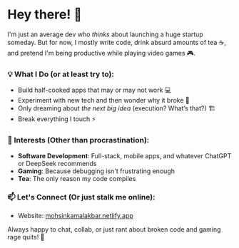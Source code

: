 # Hey there! 👋

I'm just an average dev who *thinks* about launching a huge startup someday. But for now, I mostly write code, drink absurd amounts of tea ☕, and pretend I'm being productive while playing video games 🎮.

### 💡 What I Do (or at least try to):
- Build half-cooked apps that may or may not work 💻
- Experiment with new tech and then wonder why it broke 🚀
- Only dreaming about *the next big idea* (execution? What’s that?) 🏗️
- Break everything I touch ⚡

### 🎯 Interests (Other than procrastination):
- **Software Development**: Full-stack, mobile apps, and whatever ChatGPT or DeepSeek recommends
- **Gaming**: Because debugging isn't frustrating enough
- **Tea**: The only reason my code compiles

### 📫 Let's Connect (Or just stalk me online):
- Website: [mohsinkamalakbar.netlify.app](#)

Always happy to chat, collab, or just rant about broken code and gaming rage quits! 🚀
